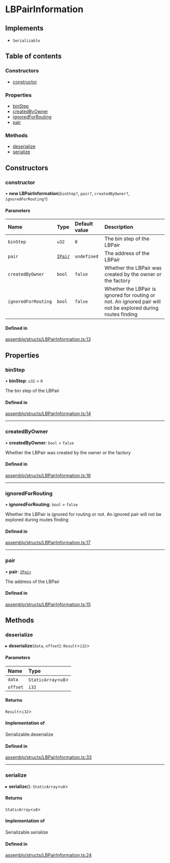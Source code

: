 # LBPairInformation

## Implements

- `Serializable`

## Table of contents

### Constructors

- [constructor](LBPairInformation.md#constructor)

### Properties

- [binStep](LBPairInformation.md#binstep)
- [createdByOwner](LBPairInformation.md#createdbyowner)
- [ignoredForRouting](LBPairInformation.md#ignoredforrouting)
- [pair](LBPairInformation.md#pair)

### Methods

- [deserialize](LBPairInformation.md#deserialize)
- [serialize](LBPairInformation.md#serialize)

## Constructors

### constructor

• **new LBPairInformation**(`binStep?`, `pair?`, `createdByOwner?`, `ignoredForRouting?`)

#### Parameters

| Name | Type | Default value | Description |
| :------ | :------ | :------ | :------ |
| `binStep` | `u32` | `0` | The bin step of the LBPair |
| `pair` | [`IPair`](../interfaces/IPair.md) | `undefined` | The address of the LBPair |
| `createdByOwner` | `bool` | `false` | Whether the LBPair was created by the owner or the factory |
| `ignoredForRouting` | `bool` | `false` | Whether the LBPair is ignored for routing or not. An ignored pair will not be explored during routes finding |

#### Defined in

[assembly/structs/LBPairInformation.ts:13](https://github.com/dusaprotocol/v2.1/blob/ec71883/assembly/structs/LBPairInformation.ts#L13)

## Properties

### binStep

• **binStep**: `u32` = `0`

The bin step of the LBPair

#### Defined in

[assembly/structs/LBPairInformation.ts:14](https://github.com/dusaprotocol/v2.1/blob/ec71883/assembly/structs/LBPairInformation.ts#L14)

___

### createdByOwner

• **createdByOwner**: `bool` = `false`

Whether the LBPair was created by the owner or the factory

#### Defined in

[assembly/structs/LBPairInformation.ts:16](https://github.com/dusaprotocol/v2.1/blob/ec71883/assembly/structs/LBPairInformation.ts#L16)

___

### ignoredForRouting

• **ignoredForRouting**: `bool` = `false`

Whether the LBPair is ignored for routing or not. An ignored pair will not be explored during routes finding

#### Defined in

[assembly/structs/LBPairInformation.ts:17](https://github.com/dusaprotocol/v2.1/blob/ec71883/assembly/structs/LBPairInformation.ts#L17)

___

### pair

• **pair**: [`IPair`](../interfaces/IPair.md)

The address of the LBPair

#### Defined in

[assembly/structs/LBPairInformation.ts:15](https://github.com/dusaprotocol/v2.1/blob/ec71883/assembly/structs/LBPairInformation.ts#L15)

## Methods

### deserialize

▸ **deserialize**(`data`, `offset`): `Result`<`i32`\>

#### Parameters

| Name | Type |
| :------ | :------ |
| `data` | `StaticArray`<`u8`\> |
| `offset` | `i32` |

#### Returns

`Result`<`i32`\>

#### Implementation of

Serializable.deserialize

#### Defined in

[assembly/structs/LBPairInformation.ts:33](https://github.com/dusaprotocol/v2.1/blob/ec71883/assembly/structs/LBPairInformation.ts#L33)

___

### serialize

▸ **serialize**(): `StaticArray`<`u8`\>

#### Returns

`StaticArray`<`u8`\>

#### Implementation of

Serializable.serialize

#### Defined in

[assembly/structs/LBPairInformation.ts:24](https://github.com/dusaprotocol/v2.1/blob/ec71883/assembly/structs/LBPairInformation.ts#L24)
